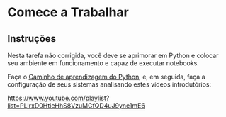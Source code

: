 # Comece a Trabalhar

## Instruções

Nesta tarefa não corrigida, você deve se aprimorar em Python e colocar seu ambiente em funcionamento e capaz de executar notebooks.

Faça o [Caminho de aprendizagem do Python](https://docs.microsoft.com/learn/paths/python-language/?WT.mc_id=academic-15963-cxa), e, em seguida, faça a configuração de seus sistemas analisando estes vídeos introdutórios:

https://www.youtube.com/playlist?list=PLlrxD0HtieHhS8VzuMCfQD4uJ9yne1mE6
